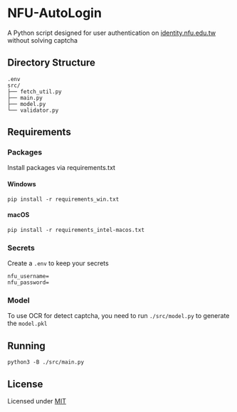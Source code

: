 # NFU-AutoLogin

A Python script designed for user authentication on [identity.nfu.edu.tw](https://ulearn.nfu.edu.tw/) without solving captcha

## Directory Structure

```plain
.env
src/
├── fetch_util.py
├── main.py
├── model.py
└── validator.py
```

## Requirements

### Packages

Install packages via requirements.txt

#### Windows

```shell
pip install -r requirements_win.txt
```

#### macOS

```shell
pip install -r requirements_intel-macos.txt
```

### Secrets

Create a `.env` to keep your secrets

```.env
nfu_username=
nfu_password=
```

### Model

To use OCR for detect captcha, you need to run `./src/model.py` to generate the `model.pkl`

## Running

```shell
python3 -B ./src/main.py
```

## License

Licensed under [MIT](LICENSE)
